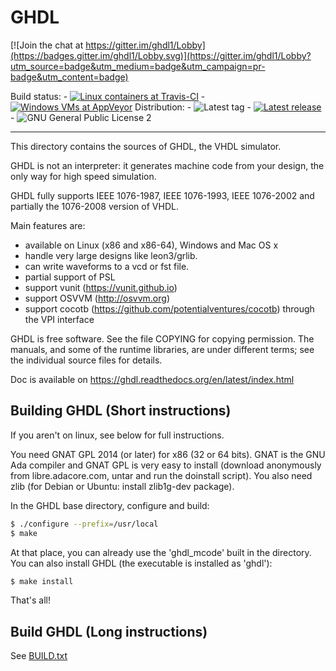 # GHDL

[![Join the chat at https://gitter.im/ghdl1/Lobby](https://badges.gitter.im/ghdl1/Lobby.svg)](https://gitter.im/ghdl1/Lobby?utm_source=badge&utm_medium=badge&utm_campaign=pr-badge&utm_content=badge) 

Build status:
	- [![Linux containers at Travis-CI](https://travis-ci.org/tgingold/ghdl.svg?branch=master)](https://travis-ci.org/tgingold/ghdl)
	- [![Windows VMs at AppVeyor](https://ci.appveyor.com/api/projects/status/r5dtv6amsppigpsp/branch/release?svg=true)](https://ci.appveyor.com/project/Paebbels/poc/branch/release)
Distribution:
	- ![Latest tag](https://img.shields.io/github/tag/tgingold/ghdl.svg?style=flat)
	- [![Latest release](https://img.shields.io/github/release/tgingold/ghdl.svg?style=flat)](https://github.com/tgingold/ghdl/releases)
	- ![GNU General Public License 2](https://img.shields.io/github/license/tgingold/ghdl.svg?style=flat)
	
---
	
This directory contains the sources of GHDL, the VHDL simulator.

GHDL is not an interpreter: it generates machine code from your design,
the only way for high speed simulation.

GHDL fully supports IEEE 1076-1987, IEEE 1076-1993, IEEE 1076-2002 and
partially the 1076-2008 version of VHDL.

Main features are:
- available on Linux (x86 and x86-64), Windows and Mac OS x
- handle very large designs like leon3/grlib.
- can write waveforms to a vcd or fst file.
- partial support of PSL
- support vunit (https://vunit.github.io)
- support OSVVM (http://osvvm.org)
- support cocotb (https://github.com/potentialventures/cocotb) through the VPI interface

GHDL is free software.  See the file COPYING for copying permission.
The manuals, and some of the runtime libraries, are under different
terms; see the individual source files for details.

Doc is available on https://ghdl.readthedocs.org/en/latest/index.html

## Building GHDL (Short instructions)

If you aren't on linux, see below for full instructions.

You need GNAT GPL 2014 (or later) for x86 (32 or 64 bits).  GNAT is the GNU Ada
compiler and GNAT GPL is very easy to install (download anonymously from
libre.adacore.com, untar and run the doinstall script).  You also need
zlib (for Debian or Ubuntu: install zlib1g-dev package).

In the GHDL base directory, configure and build:
```sh
$ ./configure --prefix=/usr/local
$ make
```

At that place, you can already use the 'ghdl_mcode' built in the directory.
You can also install GHDL (the executable is installed as 'ghdl'):
```sh
$ make install
```

That's all!

## Build GHDL (Long instructions)

See [BUILD.txt](https://github.com/tgingold/ghdl/blob/master/BUILD.txt)
